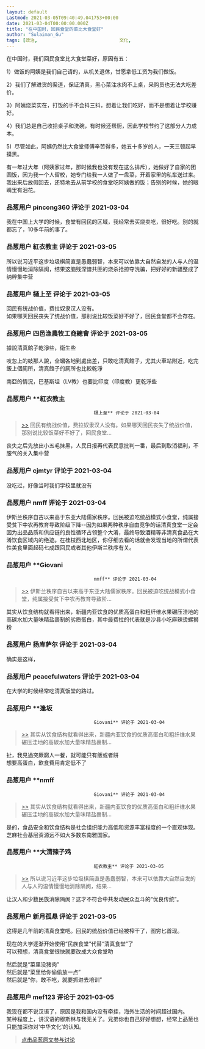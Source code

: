 ```yaml
---
layout: default
Lastmod: 2021-03-05T09:40:49.041753+00:00
date: 2021-03-04T00:00:00.000Z
title: "在中国时，回民食堂的菜比大食堂好"
author: "Sulaiman_Gu"
tags: [政治,								文化,								生活,								中国,								少数民族,								伊斯兰]
---
```


在中国时，我们回民食堂比大食堂菜好，原因有五：  
  
1）做饭的阿姨是我们自己请的，从机关退休，甘愿拿低工资为我们做饭。  
  
2）我们了解进货的渠道，保证清真，黑心菜注水肉不上桌，采购员也无法大吃差价。  
  
3）阿姨烧菜实在，打饭的手不会抖三抖，想着让我们吃好，而不是想着让学校赚好。  
  
4）我们总是自己收拾桌子和洗碗，有时候还帮厨，因此学校节约了这部分人力成本。  
  
5)  尽管如此，阿姨仍然比大食堂师傅辛苦得多，她五十多岁的人，一天三顿起早摸黑。  
  
有一年过大年（阿姨家过年，那时候我也没有现在这么排斥），她做好了自家的团圆饭，因为我一个人留校，她专门给我一人做了一盘菜，开着家里的私车送过来。我出来后放假回去，还特地去从前学校的食堂吃阿姨做的饭；告别的时候，她的眼睛里有泪花。

            
### 品葱用户 **pincong360** 评论于 2021-03-04
        
我在中国上大学的时候，食堂有回民的区域，我经常去买烧卖吃，很好吃。别的就都忘了，10多年前的事了。
        


            
### 品葱用户 **紅衣教主** 评论于 2021-03-05
        
所以说习近平这步垃圾棋简直是愚蠢弱智，本来可以依靠大自然自发的人与人的温情慢慢地消除隔阂，结果这脑残深谙共匪的烧杀抢掠夺洗骗，把好好的新疆整成了纳粹集中营
        


            
### 品葱用户 **樋上至** 评论于 2021-03-05
        
回民有统战价值，费拉奴隶汉人没有。  
如果哪天回民丧失了统战价值，那别说比较饭菜好不好了，回民食堂都不会存在。
        


            
### 品葱用户 **四邑漁農牧工商總會** 评论于 2021-03-05
        
據說清真館子乾淨些，衞生些  
  
吱忽上的蚑那人說，全蟈各地到處出差，只敢吃清真館子，尤其火車站附近，吃完飯上個廁所，清真館子的廁所也比較乾淨  
  
南亞的情況，巴基斯坦（LV教）也要比印度（印度教）更乾淨些
        


            
### 品葱用户 **紅衣教主				
									樋上至** 评论于 2021-03-04
        
> [\>>]( "/article/item_id-610407#") 回民有统战价值，费拉奴隶汉人没有。如果哪天回民丧失了统战价值，那别说比较饭菜好不好了，回民食堂...

  
丧失之后先放出小五毛抹黑，人民日报再代表民意批判一番，最后到取消福利，不服气的关入集中营
        


            
### 品葱用户 **cjmtyr** 评论于 2021-03-04
        
没吃过，好像当时我们学校里就没有
        


            
### 品葱用户 **nmff** 评论于 2021-03-04
        
伊斯兰秩序自古以来高于东亚大陆儒家秩序。回民被迫吃统战模式小食堂，纯属接受贫下中农再教育导致阶级下降--因为如果两种秩序自由竞争的话清真食堂一定会因为出品品质和供应链的良性循环占领整个大淆，最终导致酒精等非清真食品在大淆饮食区域内的绝迹。在桂枝西北地区，你仔细去看的话就会发现当地的所谓代表性美食里面起码七成跟回民或者其他伊斯兰秩序有关。
        


            
### 品葱用户 **Giovani				
									nmff** 评论于 2021-03-04
        
> [\>>]( "/article/item_id-610411#") 伊斯兰秩序自古以来高于东亚大陆儒家秩序。回民被迫吃统战模式小食堂，纯属接受贫下中农再教育导致阶...

  
其实从饮食结构就看得出来，新疆内亚饮食的优质高蛋白和粗纤维水果碾压洼地的高碳水加大量味精盐裹制的劣质蛋白，其中最费拉的代表就是沙县小吃麻辣烫螺狮粉
        


            
### 品葱用户 **扬库萨尔** 评论于 2021-03-04
        
确实是这样，
        


            
### 品葱用户 **peacefulwaters** 评论于 2021-03-04
        
在大学的时候经常吃清真饭堂的路过。
        


            
### 品葱用户 **逢坂				
									Giovani** 评论于 2021-03-04
        
> [\>>]( "/article/item_id-610414#") 其实从饮食结构就看得出来，新疆内亚饮食的优质高蛋白和粗纤维水果碾压洼地的高碳水加大量味精盐裹制...

  
扯，我見過突厥窮人一餐，就可能只有飯或者餅  
想要高蛋白，飲食費用肯定低不了
        


            
### 品葱用户 **nmff				
									Giovani** 评论于 2021-03-04
        
> [\>>]( "/article/item_id-610414#") 其实从饮食结构就看得出来，新疆内亚饮食的优质高蛋白和粗纤维水果碾压洼地的高碳水加大量味精盐裹制...

  
是的，食品安全和饮食结构是社会组织能力高低和资源丰富程度的一个直观体现。芝麻社会基层资源远不如大多数东南雅国家。
        


            
### 品葱用户 **大清辣子鸡				
									紅衣教主** 评论于 2021-03-05
        
> [\>>]( "/article/item_id-610405#") 所以说习近平这步垃圾棋简直是愚蠢弱智，本来可以依靠大自然自发的人与人的温情慢慢地消除隔阂，结果...

  
  
让汉人和少数民族消除隔阂？这才不符合中共发动民众互斗的“优良传统”。
        


            
### 品葱用户 **新月孤悬** 评论于 2021-03-05
        
这得是几年前的清真食堂吧。回民的统战价值已经被榨干了，图穷匕首现。  
  
现在的大学逐渐开始使用“民族食堂”代替“清真食堂”了  
可以预想，清真食堂很快就要改成大众食堂叻  
  
然后就是“菜里没猪肉”  
然后就是“菜里给你偷偷放一点”  
然后就是“你，敢不吃，就要抓进去培训”
        


            
### 品葱用户 **mef123** 评论于 2021-03-05
        
我现在都不说汉语了，原因是我和国内没有牵挂，海外生活的时间超过国内。  
某种程度上，讲汉语的穆斯林与我无关了。兄弟你也自己好好想想，经常上品葱也只能加深你对'中华文化'的认知。
        






> [点击品葱原文参与讨论](https://pincong.rocks/article/30076)

